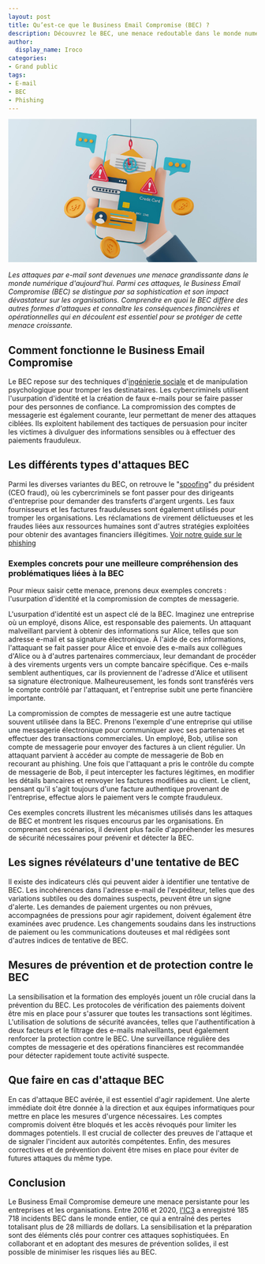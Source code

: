 ```yaml
---
layout: post
title: Qu’est-ce que le Business Email Compromise (BEC) ?
description: Découvrez le BEC, une menace redoutable dans le monde numérique. Apprenez à vous protéger contre cette forme d'attaque.
author:
  display_name: Iroco
categories:
- Grand public
tags:
- E-mail
- BEC
- Phishing
---
```


![Illustration de l'article](/images/bec/BEC.png)

*Les attaques par e-mail sont devenues une menace grandissante dans le monde numérique d'aujourd'hui. Parmi ces attaques, le Business Email Compromise (BEC) se distingue par sa sophistication et son impact dévastateur sur les organisations. Comprendre en quoi le BEC diffère des autres formes d'attaques et connaître les conséquences financières et opérationnelles qui en découlent est essentiel pour se protéger de cette menace croissante.*

## Comment fonctionne le Business Email Compromise

Le BEC repose sur des techniques d'[ingénierie sociale](https://fr.wikipedia.org/wiki/Ing%C3%A9nierie_sociale_(s%C3%A9curit%C3%A9_de_l%27information)) et de manipulation psychologique pour tromper les destinataires. Les cybercriminels utilisent l'usurpation d'identité et la création de faux e-mails pour se faire passer pour des personnes de confiance. La compromission des comptes de messagerie est également courante, leur permettant de mener des attaques ciblées. Ils exploitent habilement des tactiques de persuasion pour inciter les victimes à divulguer des informations sensibles ou à effectuer des paiements frauduleux.

## Les différents types d'attaques BEC

Parmi les diverses variantes du BEC, on retrouve le "[spoofing](https://www.oracle.com/fr/security/spoofing-usurpation-identite-ip.html)" du président (CEO fraud), où les cybercriminels se font passer pour des dirigeants d'entreprise pour demander des transferts d'argent urgents. Les faux fournisseurs et les factures frauduleuses sont également utilisés pour tromper les organisations. Les réclamations de virement délictueuses  et les fraudes liées aux ressources humaines sont d'autres stratégies exploitées pour obtenir des avantages financiers illégitimes. [Voir notre guide sur le phishing](https://blog.iroco.co/phishing/)

### Exemples concrets pour une meilleure compréhension des problématiques liées à la BEC

Pour mieux saisir cette menace, prenons deux exemples concrets : l'usurpation d'identité et la compromission de comptes de messagerie.

L'usurpation d'identité est un aspect clé de la BEC. Imaginez une entreprise où un employé, disons Alice, est responsable des paiements. Un attaquant malveillant parvient à obtenir des informations sur Alice, telles que son adresse e-mail et sa signature électronique. À l'aide de ces informations, l'attaquant se fait passer pour Alice et envoie des e-mails aux collègues d'Alice ou à d'autres partenaires commerciaux, leur demandant de procéder à des virements urgents vers un compte bancaire spécifique. Ces e-mails semblent authentiques, car ils proviennent de l'adresse d'Alice et utilisent sa signature électronique. Malheureusement, les fonds sont transférés vers le compte contrôlé par l'attaquant, et l'entreprise subit une perte financière importante.

La compromission de comptes de messagerie est une autre tactique souvent utilisée dans la BEC. Prenons l'exemple d'une entreprise qui utilise une messagerie électronique pour communiquer avec ses partenaires et effectuer des transactions commerciales. Un employé, Bob, utilise son compte de messagerie pour envoyer des factures à un client régulier. Un attaquant parvient à accéder au compte de messagerie de Bob en recourant au phishing. Une fois que l'attaquant a pris le contrôle du compte de messagerie de Bob, il peut intercepter les factures légitimes, en modifier les détails bancaires et renvoyer les factures modifiées au client. Le client, pensant qu'il s'agit toujours d'une facture authentique provenant de l'entreprise, effectue alors le paiement vers le compte frauduleux. 

Ces exemples concrets illustrent les mécanismes utilisés dans les attaques de BEC et montrent les risques encourus par les organisations. En comprenant ces scénarios, il devient plus facile d'appréhender les mesures de sécurité nécessaires pour prévenir et détecter la BEC.

## Les signes révélateurs d'une tentative de BEC

Il existe des indicateurs clés qui peuvent aider à identifier une tentative de BEC. Les incohérences dans l'adresse e-mail de l'expéditeur, telles que des variations subtiles ou des domaines suspects, peuvent être un signe d'alerte. Les demandes de paiement urgentes ou non prévues, accompagnées de pressions pour agir rapidement, doivent également être examinées avec prudence. Les changements soudains dans les instructions de paiement ou les communications douteuses et mal rédigées sont d'autres indices de tentative de BEC.

## Mesures de prévention et de protection contre le BEC

La sensibilisation et la formation des employés jouent un rôle crucial dans la prévention du BEC. Les protocoles de vérification des paiements doivent être mis en place pour s'assurer que toutes les transactions sont légitimes. L'utilisation de solutions de sécurité avancées, telles que l'authentification à deux facteurs et le filtrage des e-mails malveillants, peut également renforcer la protection contre le BEC. Une surveillance régulière des comptes de messagerie et des opérations financières est recommandée pour détecter rapidement toute activité suspecte.

## Que faire en cas d'attaque BEC

En cas d'attaque BEC avérée, il est essentiel d'agir rapidement. Une alerte immédiate doit être donnée à la direction et aux équipes informatiques pour mettre en place les mesures d'urgence nécessaires. Les comptes compromis doivent être bloqués et les accès révoqués pour limiter les dommages potentiels. Il est crucial de collecter des preuves de l'attaque et de signaler l'incident aux autorités compétentes. Enfin, des mesures correctives et de prévention doivent être mises en place pour éviter de futures attaques du même type.

## Conclusion

Le Business Email Compromise demeure une menace persistante pour les entreprises et les organisations. Entre 2016 et 2020, [l'IC3](https://www.ic3.gov/Media/PDF/AnnualReport/2020_IC3Report.pdf) a enregistré 185 718 incidents BEC dans le monde entier, ce qui a entraîné des pertes totalisant plus de 28 milliards de dollars. La sensibilisation et la préparation sont des éléments clés pour contrer ces attaques sophistiquées. En collaborant et en adoptant des mesures de prévention solides, il est possible de minimiser les risques liés au BEC.

